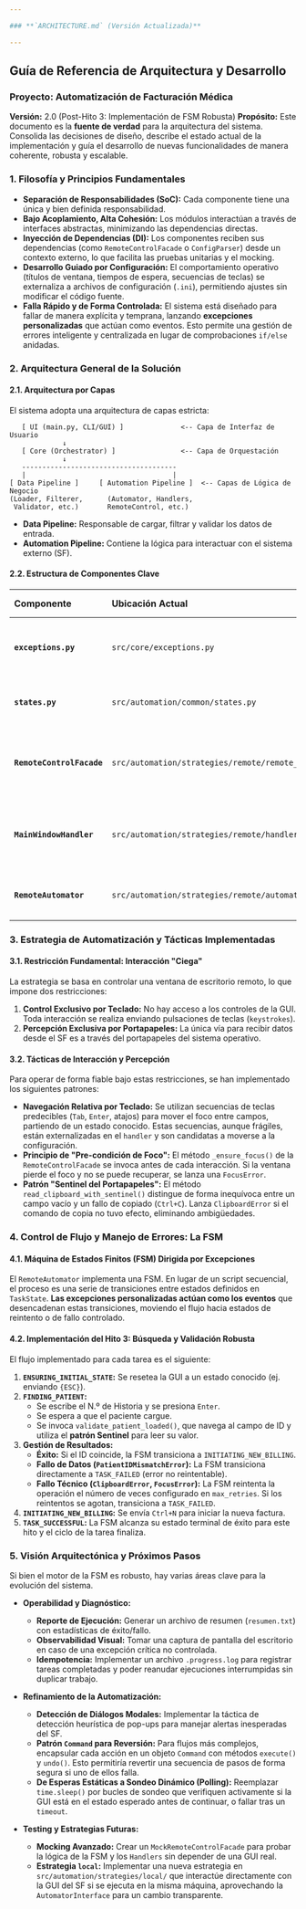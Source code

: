 ```yaml
---

### **`ARCHITECTURE.md` (Versión Actualizada)**

---
```


## **Guía de Referencia de Arquitectura y Desarrollo**
### **Proyecto: Automatización de Facturación Médica**

**Versión:** 2.0 (Post-Hito 3: Implementación de FSM Robusta)
**Propósito:** Este documento es la **fuente de verdad** para la arquitectura del sistema. Consolida las decisiones de diseño, describe el estado actual de la implementación y guía el desarrollo de nuevas funcionalidades de manera coherente, robusta y escalable.

### **1. Filosofía y Principios Fundamentales**

*   **Separación de Responsabilidades (SoC):** Cada componente tiene una única y bien definida responsabilidad.
*   **Bajo Acoplamiento, Alta Cohesión:** Los módulos interactúan a través de interfaces abstractas, minimizando las dependencias directas.
*   **Inyección de Dependencias (DI):** Los componentes reciben sus dependencias (como `RemoteControlFacade` o `ConfigParser`) desde un contexto externo, lo que facilita las pruebas unitarias y el mocking.
*   **Desarrollo Guiado por Configuración:** El comportamiento operativo (títulos de ventana, tiempos de espera, secuencias de teclas) se externaliza a archivos de configuración (`.ini`), permitiendo ajustes sin modificar el código fuente.
*   **Falla Rápido y de Forma Controlada:** El sistema está diseñado para fallar de manera explícita y temprana, lanzando **excepciones personalizadas** que actúan como eventos. Esto permite una gestión de errores inteligente y centralizada en lugar de comprobaciones `if/else` anidadas.

### **2. Arquitectura General de la Solución**

#### **2.1. Arquitectura por Capas**

El sistema adopta una arquitectura de capas estricta:

```
   [ UI (main.py, CLI/GUI) ]              <-- Capa de Interfaz de Usuario
             ↓
   [ Core (Orchestrator) ]                <-- Capa de Orquestación
             ↓
   --------------------------------------
   |                                    |
[ Data Pipeline ]     [ Automation Pipeline ]  <-- Capas de Lógica de Negocio
(Loader, Filterer,      (Automator, Handlers,
 Validator, etc.)       RemoteControl, etc.)
```
*   **Data Pipeline:** Responsable de cargar, filtrar y validar los datos de entrada.
*   **Automation Pipeline:** Contiene la lógica para interactuar con el sistema externo (SF).

#### **2.2. Estructura de Componentes Clave**

| Componente | Ubicación Actual | Responsabilidad Principal y Métodos Clave |
| :--- | :--- | :--- |
| **`exceptions.py`** | `src/core/exceptions.py` | Define `AutomationError` y un conjunto de excepciones personalizadas para un manejo de errores granular y dirigido por eventos. |
| **`states.py`** | `src/automation/common/states.py` | Define un `Enum` (`TaskState`) con los estados lógicos de la Máquina de Estados Finitos (FSM). |
| **`RemoteControlFacade`**| `src/automation/strategies/remote/remote_control.py` | Abstrae las interacciones de bajo nivel con la ventana. **Métodos clave:** `find_and_focus_window()`, `type_keys()`, `read_clipboard_with_sentinel()`. |
| **`MainWindowHandler`** | `src/automation/strategies/remote/handlers/main_window_handler.py` | Implementa la lógica atómica para la ventana principal. **Métodos clave:** `ensure_initial_state()`, `find_patient()`, `validate_patient_loaded()`. |
| **`RemoteAutomator`** | `src/automation/strategies/remote/automator.py` | Orquesta la FSM, gestiona el estado actual y la lógica de reintentos y recuperación de errores a alto nivel. |

### **3. Estrategia de Automatización y Tácticas Implementadas**

#### **3.1. Restricción Fundamental: Interacción "Ciega"**

La estrategia se basa en controlar una ventana de escritorio remoto, lo que impone dos restricciones:
1.  **Control Exclusivo por Teclado:** No hay acceso a los controles de la GUI. Toda interacción se realiza enviando pulsaciones de teclas (`keystrokes`).
2.  **Percepción Exclusiva por Portapapeles:** La única vía para recibir datos desde el SF es a través del portapapeles del sistema operativo.

#### **3.2. Tácticas de Interacción y Percepción**

Para operar de forma fiable bajo estas restricciones, se han implementado los siguientes patrones:

*   **Navegación Relativa por Teclado:** Se utilizan secuencias de teclas predecibles (`Tab`, `Enter`, atajos) para mover el foco entre campos, partiendo de un estado conocido. Estas secuencias, aunque frágiles, están externalizadas en el `handler` y son candidatas a moverse a la configuración.
*   **Principio de "Pre-condición de Foco":** El método `_ensure_focus()` de la `RemoteControlFacade` se invoca antes de cada interacción. Si la ventana pierde el foco y no se puede recuperar, se lanza una `FocusError`.
*   **Patrón "Sentinel del Portapapeles":** El método `read_clipboard_with_sentinel()` distingue de forma inequívoca entre un campo vacío y un fallo de copiado (`Ctrl+C`). Lanza `ClipboardError` si el comando de copia no tuvo efecto, eliminando ambigüedades.

### **4. Control de Flujo y Manejo de Errores: La FSM**

#### **4.1. Máquina de Estados Finitos (FSM) Dirigida por Excepciones**

El `RemoteAutomator` implementa una FSM. En lugar de un script secuencial, el proceso es una serie de transiciones entre estados definidos en `TaskState`. **Las excepciones personalizadas actúan como los eventos** que desencadenan estas transiciones, moviendo el flujo hacia estados de reintento o de fallo controlado.

#### **4.2. Implementación del Hito 3: Búsqueda y Validación Robusta**

El flujo implementado para cada tarea es el siguiente:
1.  **`ENSURING_INITIAL_STATE`:** Se resetea la GUI a un estado conocido (ej. enviando `{ESC}`).
2.  **`FINDING_PATIENT`:**
    *   Se escribe el N.º de Historia y se presiona `Enter`.
    *   Se espera a que el paciente cargue.
    *   Se invoca `validate_patient_loaded()`, que navega al campo de ID y utiliza el **patrón Sentinel** para leer su valor.
3.  **Gestión de Resultados:**
    *   **Éxito:** Si el ID coincide, la FSM transiciona a `INITIATING_NEW_BILLING`.
    *   **Fallo de Datos (`PatientIDMismatchError`):** La FSM transiciona directamente a `TASK_FAILED` (error no reintentable).
    *   **Fallo Técnico (`ClipboardError`, `FocusError`):** La FSM reintenta la operación el número de veces configurado en `max_retries`. Si los reintentos se agotan, transiciona a `TASK_FAILED`.
4.  **`INITIATING_NEW_BILLING`:** Se envía `Ctrl+N` para iniciar la nueva factura.
5.  **`TASK_SUCCESSFUL`:** La FSM alcanza su estado terminal de éxito para este hito y el ciclo de la tarea finaliza.

### **5. Visión Arquitectónica y Próximos Pasos**

Si bien el motor de la FSM es robusto, hay varias áreas clave para la evolución del sistema.

*   **Operabilidad y Diagnóstico:**
    *   **Reporte de Ejecución:** Generar un archivo de resumen (`resumen.txt`) con estadísticas de éxito/fallo.
    *   **Observabilidad Visual:** Tomar una captura de pantalla del escritorio en caso de una excepción crítica no controlada.
    *   **Idempotencia:** Implementar un archivo `.progress.log` para registrar tareas completadas y poder reanudar ejecuciones interrumpidas sin duplicar trabajo.

*   **Refinamiento de la Automatización:**
    *   **Detección de Diálogos Modales:** Implementar la táctica de detección heurística de pop-ups para manejar alertas inesperadas del SF.
    *   **Patrón `Command` para Reversión:** Para flujos más complejos, encapsular cada acción en un objeto `Command` con métodos `execute()` y `undo()`. Esto permitiría revertir una secuencia de pasos de forma segura si uno de ellos falla.
    *   **De Esperas Estáticas a Sondeo Dinámico (Polling):** Reemplazar `time.sleep()` por bucles de sondeo que verifiquen activamente si la GUI está en el estado esperado antes de continuar, o fallar tras un `timeout`.

*   **Testing y Estrategias Futuras:**
    *   **Mocking Avanzado:** Crear un `MockRemoteControlFacade` para probar la lógica de la FSM y los `Handlers` sin depender de una GUI real.
    *   **Estrategia `local`:** Implementar una nueva estrategia en `src/automation/strategies/local/` que interactúe directamente con la GUI del SF si se ejecuta en la misma máquina, aprovechando la `AutomatorInterface` para un cambio transparente.